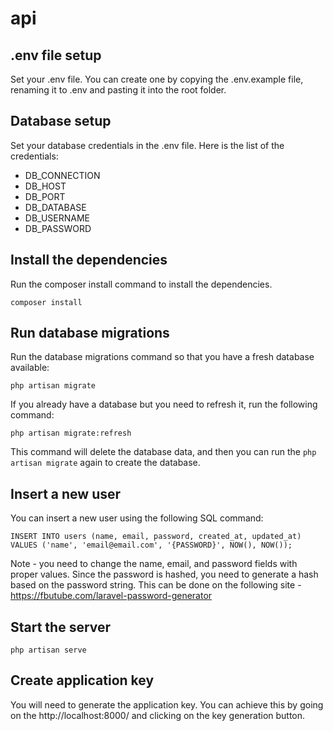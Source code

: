 # api

## .env file setup
Set your .env file. You can create one by copying the .env.example file, renaming it to .env and pasting it into the root folder.

## Database setup
Set your database credentials in the .env file. Here is the list of the credentials:
- DB_CONNECTION
- DB_HOST
- DB_PORT
- DB_DATABASE
- DB_USERNAME
- DB_PASSWORD

## Install the dependencies
Run the composer install command to install the dependencies.
```
composer install
```
## Run database migrations
Run the database migrations command so that you have a fresh database available:
```
php artisan migrate
```

If you already have a database but you need to refresh it, run the following command:
```
php artisan migrate:refresh
```
This command will delete the database data, and then you can run the ```php artisan migrate``` again to create the database.

## Insert a new user
You can insert a new user using the following SQL command:
```
INSERT INTO users (name, email, password, created_at, updated_at) 
VALUES ('name', 'email@email.com', '{PASSWORD}', NOW(), NOW());
```
Note - you need to change the name, email, and password fields with proper values. Since the password is hashed, you need to generate a hash based on the password string. This can be done on the following site - https://fbutube.com/laravel-password-generator

## Start the server
```
php artisan serve
```

## Create application key
You will need to generate the application key. You can achieve this by going on the http://localhost:8000/ and clicking on the key generation button.